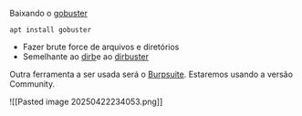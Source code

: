 Baixando o [gobuster](https://www.kali.org/tools/gobuster/)
```
apt install gobuster
```
- Fazer brute force de arquivos e diretórios
- Semelhante ao [dirb](https://www.kali.org/tools/dirb/)e ao [dirbuster](https://www.kali.org/tools/dirbuster/)

Outra ferramenta a ser usada será o [Burpsuite](https://www.kali.org/tools/burpsuite/). Estaremos usando a versão Community.

![[Pasted image 20250422234053.png]]